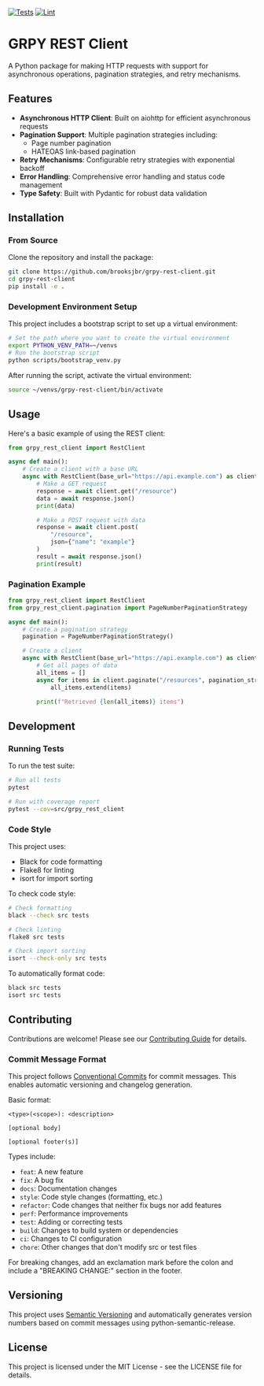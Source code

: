 [![Tests](https://github.com/brooksjbr/grpy-rest-client/actions/workflows/test.yml/badge.svg)](https://github.com/brooksjbr/grpy-rest-client/actions/workflows/test.yml)
[![Lint](https://github.com/brooksjbr/grpy-rest-client/actions/workflows/lint.yml/badge.svg)](https://github.com/brooksjbr/grpy-rest-client/actions/workflows/lint.yml)

# GRPY REST Client

A Python package for making HTTP requests with support for asynchronous operations, pagination strategies, and retry mechanisms.

## Features

-   **Asynchronous HTTP Client**: Built on aiohttp for efficient asynchronous requests
-   **Pagination Support**: Multiple pagination strategies including:
    -   Page number pagination
    -   HATEOAS link-based pagination
-   **Retry Mechanisms**: Configurable retry strategies with exponential backoff
-   **Error Handling**: Comprehensive error handling and status code management
-   **Type Safety**: Built with Pydantic for robust data validation

## Installation

### From Source

Clone the repository and install the package:

```bash
git clone https://github.com/brooksjbr/grpy-rest-client.git
cd grpy-rest-client
pip install -e .
```

### Development Environment Setup

This project includes a bootstrap script to set up a virtual environment:

```bash
# Set the path where you want to create the virtual environment
export PYTHON_VENV_PATH=~/venvs
# Run the bootstrap script
python scripts/bootstrap_venv.py
```

After running the script, activate the virtual environment:

```bash
source ~/venvs/grpy-rest-client/bin/activate
```

## Usage

Here's a basic example of using the REST client:

```python
from grpy_rest_client import RestClient

async def main():
    # Create a client with a base URL
    async with RestClient(base_url="https://api.example.com") as client:
        # Make a GET request
        response = await client.get("/resource")
        data = await response.json()
        print(data)

        # Make a POST request with data
        response = await client.post(
            "/resource",
            json={"name": "example"}
        )
        result = await response.json()
        print(result)
```

### Pagination Example

```python
from grpy_rest_client import RestClient
from grpy_rest_client.pagination import PageNumberPaginationStrategy

async def main():
    # Create a pagination strategy
    pagination = PageNumberPaginationStrategy()

    # Create a client
    async with RestClient(base_url="https://api.example.com") as client:
        # Get all pages of data
        all_items = []
        async for items in client.paginate("/resources", pagination_strategy=pagination):
            all_items.extend(items)

        print(f"Retrieved {len(all_items)} items")
```

## Development

### Running Tests

To run the test suite:

```bash
# Run all tests
pytest

# Run with coverage report
pytest --cov=src/grpy_rest_client
```

### Code Style

This project uses:

-   Black for code formatting
-   Flake8 for linting
-   isort for import sorting

To check code style:

```bash
# Check formatting
black --check src tests

# Check linting
flake8 src tests

# Check import sorting
isort --check-only src tests
```

To automatically format code:

```bash
black src tests
isort src tests
```

## Contributing

Contributions are welcome! Please see our [Contributing Guide](CONTRIBUTING.md) for details.

### Commit Message Format

This project follows [Conventional Commits](https://www.conventionalcommits.org/) for commit messages. This enables automatic versioning and changelog generation.

Basic format:

```
<type>(<scope>): <description>

[optional body]

[optional footer(s)]
```

Types include:

-   `feat`: A new feature
-   `fix`: A bug fix
-   `docs`: Documentation changes
-   `style`: Code style changes (formatting, etc.)
-   `refactor`: Code changes that neither fix bugs nor add features
-   `perf`: Performance improvements
-   `test`: Adding or correcting tests
-   `build`: Changes to build system or dependencies
-   `ci`: Changes to CI configuration
-   `chore`: Other changes that don't modify src or test files

For breaking changes, add an exclamation mark before the colon and include a "BREAKING CHANGE:" section in the footer.

## Versioning

This project uses [Semantic Versioning](https://semver.org/) and automatically generates version numbers based on commit messages using python-semantic-release.

## License

This project is licensed under the MIT License - see the LICENSE file for details.
